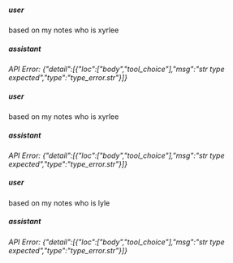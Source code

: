 ##### user
based on my notes who is xyrlee

##### assistant
*API Error: {"detail":[{"loc":["body","tool_choice"],"msg":"str type expected","type":"type_error.str"}]}*

##### user
based on my notes who is xyrlee

##### assistant
*API Error: {"detail":[{"loc":["body","tool_choice"],"msg":"str type expected","type":"type_error.str"}]}*

##### user
based on my notes who is lyle

##### assistant
*API Error: {"detail":[{"loc":["body","tool_choice"],"msg":"str type expected","type":"type_error.str"}]}*